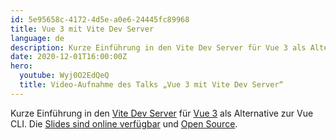 ```yaml
---
id: 5e95658c-4172-4d5e-a0e6-24445fc89968
title: Vue 3 mit Vite Dev Server
language: de
description: Kurze Einführung in den Vite Dev Server für Vue 3 als Alternative zur Vue CLI.
date: 2020-12-01T16:00:00Z
hero:
  youtube: Wyj0O2EdQeQ
  title: Video-Aufnahme des Talks „Vue 3 mit Vite Dev Server“
---
```


Kurze Einführung in den [Vite Dev Server](https://vitejs.dev) für [Vue 3](https://vuejs.org) als Alternative zur Vue CLI. Die [Slides sind online verfügbar](https://vite.talks.fynn.be) und [Open Source](https://github.com/mvsde/vue-3-mit-vite-dev-server).
